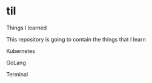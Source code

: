 # til
Things I learned

This repository is going to contain the things that I learn

Kubernetes

GoLang

Terminal

